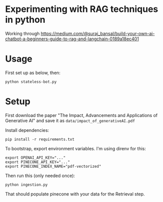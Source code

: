 # Experimenting with RAG techniques in python

Working through https://medium.com/@suraj_bansal/build-your-own-ai-chatbot-a-beginners-guide-to-rag-and-langchain-0189a18ec401

# Usage

First set up as below, then:

`python stateless-bot.py`

# Setup

First download the paper "The Impact, Advancements and Applications of
Generative AI" and save it as `data/impact_of_generativeAI.pdf`

Install dependencies:

`pip install -r requirements.txt`

To bootstrap, export environment variables.
I'm using direnv for this:

```
export OPENAI_API_KEY="..."
export PINECONE_API_KEY="..."
export PINECONE_INDEX_NAME="pdf-vectorized"

```

Then run this (only needed once):

`python ingestion.py`

That should populate pinecone with your data for the Retrieval step.
